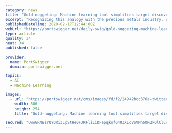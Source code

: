 ```yaml
---
category: news
title: "Gold-nuggeting: Machine learning tool simplifies target discovery for pen testers"
excerpt: "Recognizing this analogy with the precious metals industry, researchers at Delve Labs have developed Batea, an open source tool that leverages machine learning to find valuable information in network device data. Batea gets its name from the tool used by gold prospectors to separate gold nuggets from dust and mud. “It’s easy to make the ..."
publishedDateTime: 2020-02-17T12:44:00Z
webUrl: "https://portswigger.net/daily-swig/gold-nuggeting-machine-learning-tool-simplifies-target-discovery-for-pen-testers"
type: article
quality: 34
heat: 34
published: false

provider:
  name: PortSwigger
  domain: portswigger.net

topics:
  - AI
  - Machine Learning

images:
  - url: "https://portswigger.net/cms/images/fd/f2/24942bcc376a-twittercard-200117-batea-body-text.png"
    width: 506
    height: 254
    title: "Gold-nuggeting: Machine learning tool simplifies target discovery for pen testers"

secured: "UwoGRN9srQYQRi3LpStHe0FJRFliLiDFepqkofG403XLoVoVMh6ORQkOlClLHX5XNmDgWYnR+VotyNzcAsjDVUShhmpDnpdM2yW1tNxYZyS/XimVf7WYQ9N+5x5ytcTUC3Z8r06J7M4aNqsiFMuxISGmIUxJyvLZyEmiZ/xl+kiSJlGWvZydP3dJGH6ikyO85a5dCmBZ3LXSddWxlGujw73WjY9IOrlsTS4DBM+PR6kz1pCPPy1VVpZ/vqBiv/zAB8bWyWgX67VXcgPMBQEVc/ElV3sSBMJlqyYtB7/NNccegxDXCxTT1H5KQ52eBTmQ;slwFRMr38fH0PctRwYylDA=="
---
```


